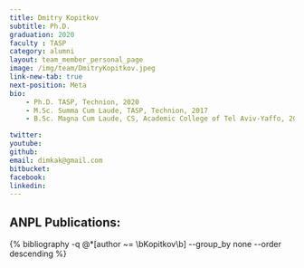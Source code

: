 ```yaml
---
title: Dmitry Kopitkov
subtitle: Ph.D. 
graduation: 2020
faculty : TASP
category: alumni
layout: team_member_personal_page
image: /img/team/DmitryKopitkov.jpeg
link-new-tab: true
next-position: Meta
bio:
    - Ph.D. TASP, Technion, 2020
    - M.Sc. Summa Cum Laude, TASP, Technion, 2017
    - B.Sc. Magna Cum Laude, CS, Academic College of Tel Aviv-Yaffo, 2012

twitter: 
youtube: 
github: 
email: dimkak@gmail.com
bitbucket: 
facebook: 
linkedin:
---
```


## ANPL Publications:

{% bibliography -q @*[author ~= \bKopitkov\b] --group_by none --order descending %}
